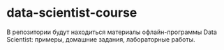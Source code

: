 # data-scientist-course
В репозитории будут находиться материалы офлайн-программы Data Scientist: примеры, домашние задания, лабораторные работы.
